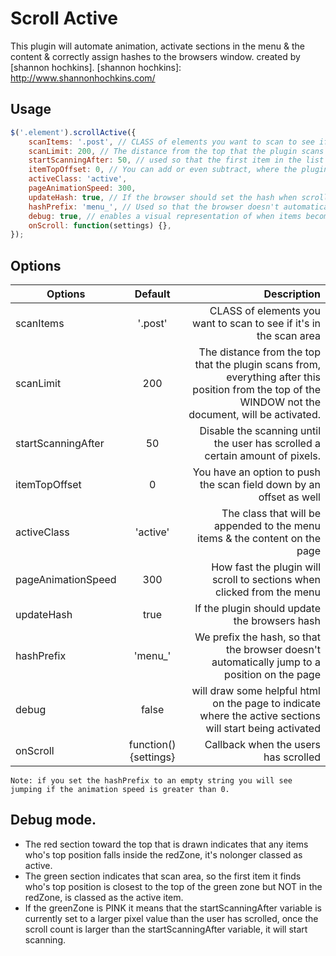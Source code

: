 Scroll Active
===============
This plugin will automate animation, activate sections in the menu & the content & correctly assign hashes to the browsers window. created by [shannon hochkins].
[shannon hochkins]: http://www.shannonhochkins.com/

Usage
--------------

```javascript
$('.element').scrollActive({
    scanItems: '.post', // CLASS of elements you want to scan to see if it's in the set area
    scanLimit: 200, // The distance from the top that the plugin scans from
    startScanningAfter: 50, // used so that the first item in the list can be activated on page load
    itemTopOffset: 0, // You can add or even subtract, where the plugin thinks the top of each item is.
    activeClass: 'active',
    pageAnimationSpeed: 300,
    updateHash: true, // If the browser should set the hash when scrolling or clicking he sidebar
    hashPrefix: 'menu_', // Used so that the browser doesn't automatically jump to the id on the page and cause our animation to lag
    debug: true, // enables a visual representation of when items become active
    onScroll: function(settings) {},
});
```


Options
--------------


| Options               | Default                               | Description  |
| --------------------- |:-------------------------------------:| ------------:|
| scanItems             | '.post'                               | CLASS of elements you want to scan to see if it's in the scan area |
| scanLimit             | 200                                   | The distance from the top that the plugin scans from, everything after this position from the top of the WINDOW not the document, will be activated. |
| startScanningAfter    | 50                                    | Disable the scanning until the user has scrolled a certain amount of pixels. |
| itemTopOffset         | 0                                     | You have an option to push the scan field down by an offset as well |
| activeClass           | 'active'                              | The class that will be appended to the menu items & the content on the page |
| pageAnimationSpeed    | 300                                   | How fast the plugin will scroll to sections when clicked from the menu |
| updateHash            | true                                  | If the plugin should update the browsers hash |
| hashPrefix            | 'menu_'                               | We prefix the hash, so that the browser doesn't automatically jump to a position on the page |
| debug                 | false                                 | will draw some helpful html on the page to indicate where the active sections will start being activated |
| onScroll              | function() {settings}                 | Callback when the users has scrolled |


``Note: if you set the hashPrefix to an empty string you will see jumping if the animation speed is greater than 0.``


Debug mode.
--------------

- The red section toward the top that is drawn indicates that any items who's top position falls inside the redZone, it's nolonger classed as active.
- The green section indicates that scan area, so the first item it finds who's top position is closest to the top of the green zone but NOT in the redZone, is classed as the active item.
- If the greenZone is PINK it means that the startScanningAfter variable is currently set to a larger pixel value than the user has scrolled, once the scroll count is larger than the startScanningAfter variable, it will start scanning.



